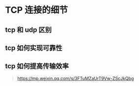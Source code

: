 # TCP 连接的细节

## tcp 和 udp 区别

## tcp 如何实现可靠性

## tcp 如何提高传输效率

> https://mp.weixin.qq.com/s/3FTuMZaUrT9Vw-ZScJkQbg
